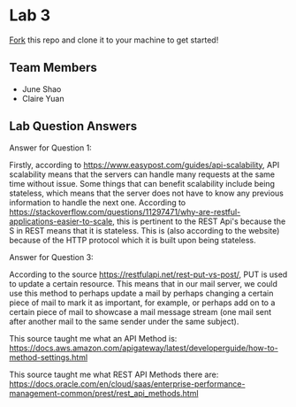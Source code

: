 # Lab 3
[Fork](https://docs.github.com/en/get-started/quickstart/fork-a-repo) this repo and clone it to your machine to get started!

## Team Members
- June Shao
- Claire Yuan

## Lab Question Answers

Answer for Question 1: 

Firstly, according to https://www.easypost.com/guides/api-scalability, API scalability means that the servers can handle many requests at the same time without issue. Some things that can benefit scalability include being stateless, which means that the server does not have to know any previous information to handle the next one. According to https://stackoverflow.com/questions/11297471/why-are-restful-applications-easier-to-scale, this is pertinent to the REST Api's because the S in REST means that it is stateless. This is (also according to the website) because of the HTTP protocol which it is built upon being stateless.

Answer for Question 3:

According to the source https://restfulapi.net/rest-put-vs-post/, PUT is used to update a certain resource. This means that in our mail server, we could use this method to perhaps update a mail by perhaps changing a certain piece of mail to mark it as important, for example, or perhaps add on to a certain piece of mail to showcase a mail message stream (one mail sent after another mail to the same sender under the same subject).


This source taught me what an API Method is:
https://docs.aws.amazon.com/apigateway/latest/developerguide/how-to-method-settings.html

This source taught me what REST API Methods there are:
https://docs.oracle.com/en/cloud/saas/enterprise-performance-management-common/prest/rest_api_methods.html
